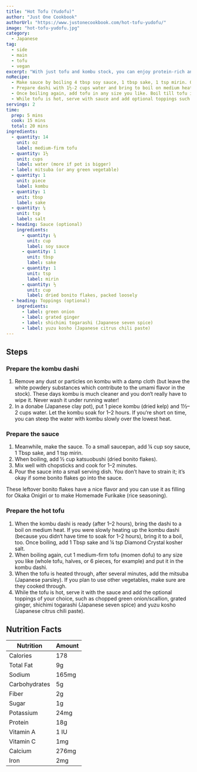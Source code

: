 ```yaml
---
title: "Hot Tofu (Yudofu)"
author: "Just One Cookbook"
authorUrl: "https://www.justonecookbook.com/hot-tofu-yudofu/"
image: "hot-tofu-yudofu.jpg"
category:
  - Japanese
tag:
  - side
  - main
  - tofu
  - vegan
excerpt: "With just tofu and kombu stock, you can enjoy protein-rich and nourishing Hot Tofu (Yudofu) at home. This comforting tofu hot pot is possibly the easiest tofu dish that you can make!"
noRecipe:
  - Make sauce by boiling 4 tbsp soy sauce, 1 tbsp sake, 1 tsp mirin. Once boiling add bonito flakes. Mix well and cook for 1-2 minutes.
  - Prepare dashi with 1½-2 cups water and bring to boil on medium heat. Add 1 tbsp sake, and pinch of salt.
  - Once boiling again, add tofu in any size you like. Boil till tofu is heated through.
  - While tofu is hot, serve with sauce and add optional toppings such as green onions, grated ginger, chili paste.
servings: 2
time:
  prep: 5 mins
  cook: 15 mins
  total: 20 mins
ingredients:
  - quantity: 14
    unit: oz
    label: medium-firm tofu
  - quantity: 1½
    unit: cups
    label: water (more if pot is bigger)
  - label: mitsuba (or any green vegetable)
  - quantity: 1
    unit: piece
    label: kombu
  - quantity: 1
    unit: tbsp
    label: sake
  - quantity: ¼
    unit: tsp
    label: salt
  - heading: Sauce (optional)
    ingredients:
      - quantity: ¼
        unit: cup
        label: soy sauce
      - quantity: 1
        unit: tbsp
        label: sake
      - quantity: 1
        unit: tsp
        label: mirin
      - quantity: ½
        unit: cup
        label: dried bonito flakes, packed loosely
  - heading: Toppings (optional)
    ingredients:
      - label: green onion
      - label: grated ginger
      - label: shichimi togarashi (Japanese seven spice)
      - label: yuzu kosho (Japanese citrus chili paste)
---
```


## Steps

### Prepare the kombu dashi

1. Remove any dust or particles on kombu with a damp cloth (but leave the white powdery substances which contribute to the umami flavor in the stock). These days kombu is much cleaner and you don‘t really have to wipe it. Never wash it under running water!
2. In a donabe (Japanese clay pot), put 1 piece kombu (dried kelp) and 1½–2 cups water. Let the kombu soak for 1–2 hours. If you‘re short on time, you can steep the water with kombu slowly over the lowest heat.

### Prepare the sauce

1. Meanwhile, make the sauce. To a small saucepan, add ¼ cup soy sauce, 1 Tbsp sake, and 1 tsp mirin.
2. When boiling, add ½ cup katsuobushi (dried bonito flakes).
3. Mix well with chopsticks and cook for 1–2 minutes.
4. Pour the sauce into a small serving dish. You don’t have to strain it; it’s okay if some bonito flakes go into the sauce.

These leftover bonito flakes have a nice flavor and you can use it as filling for Okaka Onigiri or to make Homemade Furikake (rice seasoning).

### Prepare the hot tofu

1. When the kombu dashi is ready (after 1–2 hours), bring the dashi to a boil on medium heat. If you were slowly heating up the kombu dashi (because you didn‘t have time to soak for 1–2 hours), bring it to a boil, too. Once boiling, add 1 Tbsp sake and ¼ tsp Diamond Crystal kosher salt.
2. When boiling again, cut 1 medium-firm tofu (momen dofu) to any size you like (whole tofu, halves, or 6 pieces, for example) and put it in the kombu dashi.
3. When the tofu is heated through, after several minutes, add the mitsuba (Japanese parsley). If you plan to use other vegetables, make sure are they cooked through.
4. While the tofu is hot, serve it with the sauce and add the optional toppings of your choice, such as chopped green onion/scallion, grated ginger, shichimi togarashi (Japanese seven spice) and yuzu kosho (Japanese citrus chili paste).

## Nutrition Facts

| Nutrition     | Amount |
| ------------- | ------ |
| Calories      | 178    |
| Total Fat     | 9g     |
| Sodium        | 165mg  |
| Carbohydrates | 5g     |
| Fiber         | 2g     |
| Sugar         | 1g     |
| Potassium     | 24mg   |
| Protein       | 18g    |
| Vitamin A     | 1 IU   |
| Vitamin C     | 1mg    |
| Calcium       | 276mg  |
| Iron          | 2mg    |
